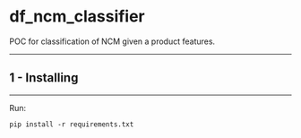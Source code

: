 

# df_ncm_classifier
POC for classification of NCM given a product features.

---
## 1 - Installing
---

Run: 

`pip install -r requirements.txt`

